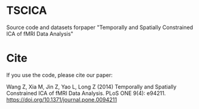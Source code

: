 # TSCICA

Source code and datasets forpaper "Temporally and Spatially Constrained ICA of fMRI Data Analysis"

# Cite

If you use the code, please cite our paper:

Wang Z, Xia M, Jin Z, Yao L, Long Z (2014) Temporally and Spatially Constrained ICA of fMRI Data Analysis. PLoS ONE 9(4): e94211. https://doi.org/10.1371/journal.pone.0094211